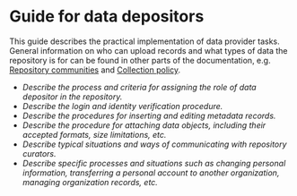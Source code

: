 
# Guide for data depositors

This guide describes the practical implementation of data provider tasks. General information on who can upload records and what types of data the repository is for can be found in other parts of the documentation, e.g. [Repository communities](repository-communities.md) and [Collection policy](../statutory-dokuments/collection-policy.md). 

- *Describe the process and criteria for assigning the role of data depositor in the repository.*
- *Describe the login and identity verification procedure.*
- *Describe the procedures for inserting and editing metadata records.*
- *Describe the procedure for attaching data objects, including their accepted formats, size limitations, etc.*
- *Describe typical situations and ways of communicating with repository curators.*
- *Describe specific processes and situations such as changing personal information, transferring a personal account to another organization, managing organization records, etc.*
